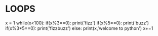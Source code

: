 # LOOPS
x = 1
while(x<100):
    if(x%3==0):
        print('fizz')
    if(x%5==0):
       print('buzz')
    if(x%3*5==0):
       print('fizzbuzz')
     else:
          print(x,'welcome to python')
        x+=1
  
